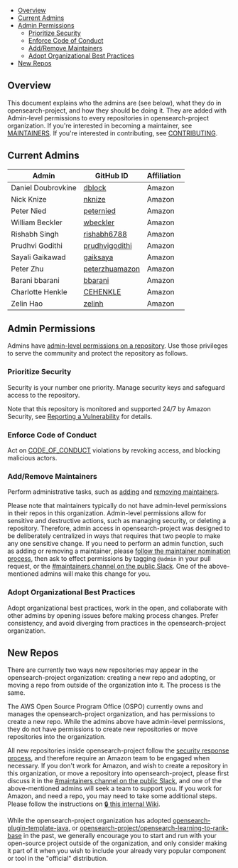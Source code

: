 - [Overview](#overview)
- [Current Admins](#current-admins)
- [Admin Permissions](#admin-permissions)
  - [Prioritize Security](#prioritize-security)
  - [Enforce Code of Conduct](#enforce-code-of-conduct)
  - [Add/Remove Maintainers](#addremove-maintainers)
  - [Adopt Organizational Best Practices](#adopt-organizational-best-practices)
- [New Repos](#new-repos)

## Overview

This document explains who the admins are (see below), what they do in opensearch-project, and how they should be doing it. They are added with Admin-level permissions to every repositories in opensearch-project organization. If you're interested in becoming a maintainer, see [MAINTAINERS](MAINTAINERS.md). If you're interested in contributing, see [CONTRIBUTING](CONTRIBUTING.md).

## Current Admins

| Admin              | GitHub ID                               | Affiliation |
| ------------------ | --------------------------------------- | ----------- |
| Daniel Doubrovkine | [dblock](https://github.com/dblock)     | Amazon      |
| Nick Knize         | [nknize](https://github.com/nknize)     | Amazon      |
| Peter Nied         | [peternied](https://github.com/peternied)     | Amazon      |
| William Beckler    | [wbeckler](https://github.com/wbeckler) | Amazon      |
| Rishabh Singh      | [rishabh6788](https://github.com/rishabh6788) | Amazon      |
| Prudhvi Godithi    | [prudhvigodithi](https://github.com/prudhvigodithi) | Amazon      |
| Sayali Gaikawad    | [gaiksaya](https://github.com/gaiksaya) | Amazon      |
| Peter Zhu          | [peterzhuamazon](https://github.com/peterzhuamazon) | Amazon      |
| Barani bbarani     | [bbarani](https://github.com/bbarani) | Amazon      |
| Charlotte Henkle   | [CEHENKLE](https://github.com/CEHENKLE) | Amazon      |
| Zelin Hao          | [zelinh](https://github.com/CEHENKLE) | Amazon      |

## Admin Permissions

Admins have [admin-level permissions on a repository](https://docs.github.com/en/organizations/managing-access-to-your-organizations-repositories/repository-permission-levels-for-an-organization). Use those privileges to serve the community and protect the repository as follows.

### Prioritize Security

Security is your number one priority. Manage security keys and safeguard access to the repository.

Note that this repository is monitored and supported 24/7 by Amazon Security, see [Reporting a Vulnerability](SECURITY.md) for details.

### Enforce Code of Conduct

Act on [CODE_OF_CONDUCT](CODE_OF_CONDUCT.md) violations by revoking access, and blocking malicious actors.

### Add/Remove Maintainers

Perform administrative tasks, such as [adding](RESPONSIBILITIES.md#adding-a-new-maintainer) and [removing maintainers](RESPONSIBILITIES.md#removing-a-maintainer).

Please note that maintainers typically do not have admin-level permissions in their repos in this organization. Admin-level permissions allow for sensitive and destructive actions, such as managing security, or deleting a repository. Therefore, admin access in opensearch-project was designed to be deliberately centralized in ways that requires that two people to make any one sensitive change. If you need to perform an admin function, such as adding or removing a maintainer, please [follow the maintainer nomination process](RESPONSIBILITIES.md#becoming-a-maintainer), then ask to effect permissions by tagging `@admin` in your pull request, or the [#maintainers channel on the public Slack](https://opensearch.slack.com/archives/C05L60S4UBT). One of the above-mentioned admins will make this change for you.

### Adopt Organizational Best Practices

Adopt organizational best practices, work in the open, and collaborate with other admins by opening issues before making process changes. Prefer consistency, and avoid diverging from practices in the opensearch-project organization.

## New Repos

There are currently two ways new repositories may appear in the opensearch-project organization: creating a new repo and adopting, or moving a repo from outside of the organization into it. The process is the same.

The AWS Open Source Program Office (OSPO) currently owns and manages the opensearch-project organization, and has permissions to create a new repo. While the admins above have admin-level permissions, they do not have permissions to create new repositories or move repositories into the organization.

All new repositories inside opensearch-project follow the [security response process](SECURITY.md), and therefore require an Amazon team to be engaged when necessary. If you don't work for Amazon, and wish to create a repository in this organization, or move a repository into opensearch-project, please first discuss it in the [#maintainers channel on the public Slack](https://opensearch.slack.com/archives/C05L60S4UBT), and one of the above-mentioned admins will seek a team to support you. If you work for Amazon, and need a repo, you may need to take some additional steps. Please follow the instructions on [🔒 this internal Wiki](https://w.amazon.com/bin/view/OpenSearch_Project/GitHub_Repos/).

While the opensearch-project organization has adopted [opensearch-plugin-template-java](https://github.com/opensearch-project/opensearch-plugin-template-java), or [opensearch-project/opensearch-learning-to-rank-base](https://github.com/opensearch-project/opensearch-learning-to-rank-base) in the past, we generally encourage you to start and run with your open-source project outside of the organization, and only consider making it part of it when you wish to include your already very popular component or tool in the "official" distribution.
